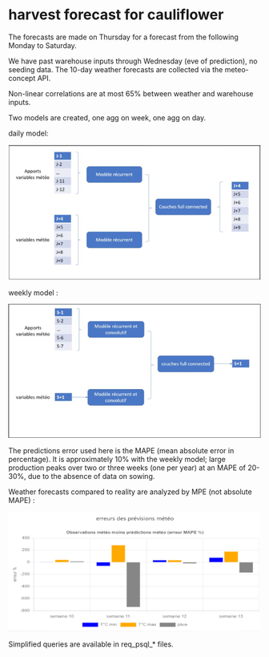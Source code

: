 # harvest forecast for cauliflower 

The forecasts are made on Thursday for a forecast from the following Monday to Saturday.

We have past warehouse inputs through Wednesday (eve of prediction), no seeding data. The 10-day weather forecasts are collected via the meteo-concept API.

Non-linear correlations are at most 65% between weather and warehouse inputs.

Two models are created, one agg on week, one agg on day.

daily model:

![modèle journée](application/model_day.png)

weekly model :

![modèle semaine](application/model_week.png)

The predictions error used here is the MAPE (mean absolute error in percentage). It is approximately 10% with the weekly model; large production peaks over two or three weeks (one per year) at an MAPE of 20-30%, due to the absence of data on sowing.

Weather forecasts compared to reality are analyzed by MPE (not absolute MAPE) :

![modèle journée](application/erreur_meteo.png)  

Simplified queries are available in req_psql_* files.



